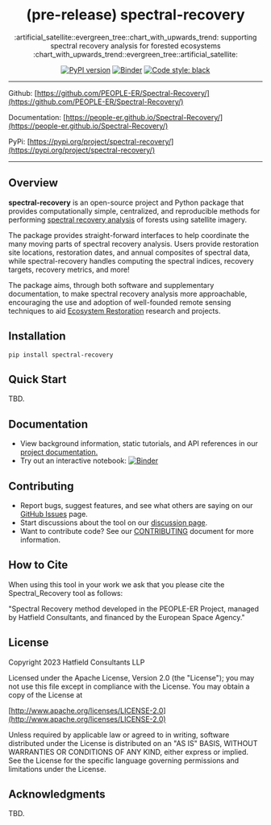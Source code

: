 <h1 align="center">(pre-release) spectral-recovery</h1>
<p align="center">:artificial_satellite::evergreen_tree::chart_with_upwards_trend: supporting spectral recovery analysis for forested ecosystems :chart_with_upwards_trend::evergreen_tree::artificial_satellite:</p>

<div align="center">
  
  <a href="">[![PyPI version](https://badge.fury.io/py/spectral-recovery.svg)](https://badge.fury.io/py/spectral-recovery)</a>
  <a href="">[![Binder](https://mybinder.org/badge_logo.svg)](https://mybinder.org/v2/gh/PEOPLE-ER/Spectral-Recovery/HEAD?labpath=docs%2Fnotebooks%2F)</a>
  <a href="">[![Code style: black](https://img.shields.io/badge/code%20style-black-000000.svg)](https://github.com/psf/black)</a>

</div>

---
Github: [https://github.com/PEOPLE-ER/Spectral-Recovery/](https://github.com/PEOPLE-ER/Spectral-Recovery/)

Documentation: [https://people-er.github.io/Spectral-Recovery/](https://people-er.github.io/Spectral-Recovery/)

PyPi: [https://pypi.org/project/spectral-recovery/](https://pypi.org/project/spectral-recovery/)

---
## Overview

**spectral-recovery** is an open-source project and Python package that provides computationally simple, centralized, and reproducible methods for performing [spectral recovery analysis](https://people-er.github.io/Spectral-Recovery/about/#13-looking-at-recovery-trajectories) of forests using satellite imagery.

The package provides straight-forward interfaces to help coordinate the many moving parts of spectral recovery analysis. Users provide restoration site locations, restoration dates, and annual composites of spectral data, while spectral-recovery handles computing the spectral indices, recovery targets, recovery metrics, and more!

The package aims, through both software and supplementary documentation, to make spectral recovery analysis more approachable, encouraging the use and adoption of well-founded remote sensing techniques to aid [Ecosystem Restoration](https://people-er.github.io/Spectral-Recovery/about/#11-ecosystem-restoration) research and projects.

## Installation

```{bash}
pip install spectral-recovery
```

## Quick Start

TBD. 

## Documentation

- View background information, static tutorials, and API references in our [project documentation.](https://people-er.github.io/Spectral-Recovery/)
- Try out an interactive notebook: [![Binder](https://mybinder.org/badge_logo.svg)](https://mybinder.org/v2/gh/PEOPLE-ER/Spectral-Recovery/HEAD?labpath=docs%2Fnotebooks%2F)

## Contributing

- Report bugs, suggest features, and see what others are saying on our [GitHub Issues](https://github.com/PEOPLE-ER/Spectral-Recovery/issues) page.
- Start discussions about the tool on our [discussion page](https://github.com/PEOPLE-ER/Spectral-Recovery/discussions).
- Want to contribute code? See our [CONTRIBUTING](https://github.com/PEOPLE-ER/Spectral-Recovery/blob/main/CONTRIBUTING.md) document for more information.

## How to Cite

When using this tool in your work we ask that you please cite the Spectral_Recovery tool as follows:

"Spectral Recovery method developed in the PEOPLE-ER Project, managed by Hatfield Consultants, and financed by the European Space Agency."

## License

Copyright 2023 Hatfield Consultants LLP

Licensed under the Apache License, Version 2.0 (the "License");
you may not use this file except in compliance with the License.
You may obtain a copy of the License at

[http://www.apache.org/licenses/LICENSE-2.0](http://www.apache.org/licenses/LICENSE-2.0)

Unless required by applicable law or agreed to in writing, software
distributed under the License is distributed on an "AS IS" BASIS,
WITHOUT WARRANTIES OR CONDITIONS OF ANY KIND, either express or implied.
See the License for the specific language governing permissions and
limitations under the License.

## Acknowledgments

TBD.
